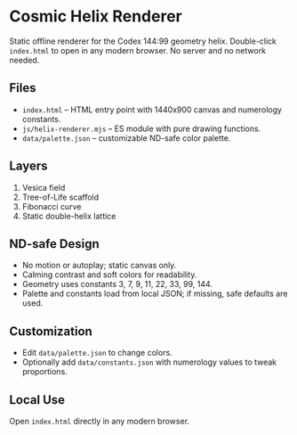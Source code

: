 # Cosmic Helix Renderer

Static offline renderer for the Codex 144:99 geometry helix. Double-click `index.html` to open in any modern browser. No server and no network needed.

## Files
- `index.html` – HTML entry point with 1440x900 canvas and numerology constants.
- `js/helix-renderer.mjs` – ES module with pure drawing functions.
- `data/palette.json` – customizable ND-safe color palette.

## Layers
1. Vesica field
2. Tree-of-Life scaffold
3. Fibonacci curve
4. Static double-helix lattice

## ND-safe Design
- No motion or autoplay; static canvas only.
- Calming contrast and soft colors for readability.
- Geometry uses constants 3, 7, 9, 11, 22, 33, 99, 144.
- Palette and constants load from local JSON; if missing, safe defaults are used.

## Customization
- Edit `data/palette.json` to change colors.
- Optionally add `data/constants.json` with numerology values to tweak proportions.

## Local Use
Open `index.html` directly in any modern browser.
